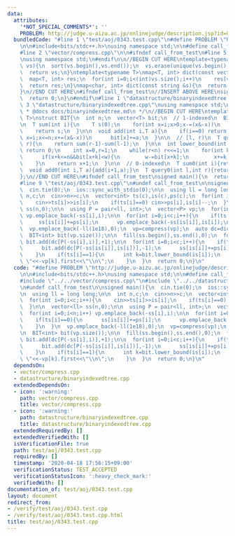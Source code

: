 ```yaml
---
data:
  attributes:
    '*NOT_SPECIAL_COMMENTS*': ''
    PROBLEM: http://judge.u-aizu.ac.jp/onlinejudge/description.jsp?id=0343
  bundledCode: "#line 1 \"test/aoj/0343.test.cpp\"\n#define PROBLEM \"http://judge.u-aizu.ac.jp/onlinejudge/description.jsp?id=0343\"\
    \n\n#include<bits/stdc++.h>\nusing namespace std;\n\n#define call_from_test\n\
    #line 2 \"vector/compress.cpp\"\n\n#ifndef call_from_test\n#line 5 \"vector/compress.cpp\"\
    \nusing namespace std;\n#endif\n\n//BEGIN CUT HERE\ntemplate<typename V>\nV compress(V\
    \ vs){\n  sort(vs.begin(),vs.end());\n  vs.erase(unique(vs.begin(),vs.end()),vs.end());\n\
    \  return vs;\n}\ntemplate<typename T>\nmap<T, int> dict(const vector<T> &vs){\n\
    \  map<T, int> res;\n  for(int i=0;i<(int)vs.size();i++)\n    res[vs[i]]=i;\n\
    \  return res;\n}\nmap<char, int> dict(const string &s){\n  return dict(vector<char>(s.begin(),s.end()));\n\
    }\n//END CUT HERE\n#ifndef call_from_test\n//INSERT ABOVE HERE\nsigned main(){\n\
    \  return 0;\n}\n#endif\n#line 1 \"datastructure/binaryindexedtree.cpp\"\n\n#line\
    \ 3 \"datastructure/binaryindexedtree.cpp\"\nusing namespace std;\n#endif\n/*\n\
    \ * @docs docs/binaryindexedtree.md\n */\n//BEGIN CUT HERE\ntemplate<typename\
    \ T>\nstruct BIT{\n  int n;\n  vector<T> bit;\n  // 1-indexed\n  BIT(int n_):n(n_+1),bit(n+1,0){}\n\
    \n  T sum(int i){\n    T s(0);\n    for(int x=i;x>0;x-=(x&-x))\n      s+=bit[x];\n\
    \    return s;\n  }\n\n  void add(int i,T a){\n    if(i==0) return;\n    for(int\
    \ x=i;x<=n;x+=(x&-x))\n      bit[x]+=a;\n  }\n\n  // [l, r)\n  T query(int l,int\
    \ r){\n    return sum(r-1)-sum(l-1);\n  }\n\n  int lower_bound(int w){\n    if(w<=0)\
    \ return 0;\n    int x=0,r=1;\n    while(r<n) r<<=1;\n    for(int k=r;k>0;k>>=1){\n\
    \      if(x+k<=n&&bit[x+k]<w){\n        w-=bit[x+k];\n        x+=k;\n      }\n\
    \    }\n    return x+1;\n  }\n\n  // 0-indexed\n  T sum0(int i){return sum(i+1);}\n\
    \  void add0(int i,T a){add(i+1,a);}\n  T query0(int l,int r){return sum(r)-sum(l);}\n\
    };\n//END CUT HERE\n#ifndef call_from_test\nsigned main(){\n  return 0;\n}\n#endif\n\
    #line 9 \"test/aoj/0343.test.cpp\"\n#undef call_from_test\n\nsigned main(){\n\
    \  cin.tie(0);\n  ios::sync_with_stdio(0);\n\n  using ll = long long;\n\n  int\
    \ n,c;\n  cin>>n>>c;\n  vector<int> ts(c),is(c),ps(c);\n  for(int i=0;i<c;i++){\n\
    \    cin>>ts[i]>>is[i];\n    if(ts[i]==0) cin>>ps[i],is[i]--;\n  }\n\n  vector<ll>\
    \ ss(n,0);\n\n  using P = pair<ll, int>;\n  vector<P> vp;\n  for(int i=0;i<n;i++)\
    \ vp.emplace_back(-ss[i],i);\n\n  for(int i=0;i<c;i++){\n    if(ts[i]==0){\n \
    \     ss[is[i]]+=ps[i];\n      vp.emplace_back(-ss[is[i]],is[i]);\n    }\n  }\n\
    \  vp.emplace_back(-ll(1e18),0);\n  vp=compress(vp);\n  auto dc=dict(vp);\n\n\
    \  BIT<int> bit(vp.size());\n\n  fill(ss.begin(),ss.end(),0);\n  for(int i=0;i<n;i++)\
    \ bit.add(dc[P(-ss[i],i)],+1);\n\n  for(int i=0;i<c;i++){\n    if(ts[i]==0){\n\
    \      bit.add(dc[P(-ss[is[i]],is[i])],-1);\n      ss[is[i]]+=ps[i];\n      bit.add(dc[P(-ss[is[i]],is[i])],+1);\n\
    \    }\n    if(ts[i]==1){\n      int k=bit.lower_bound(is[i]);\n      cout<<vp[k].second+1<<\"\
    \ \"<<-vp[k].first<<\"\\n\";\n    }\n  }\n  return 0;\n}\n"
  code: "#define PROBLEM \"http://judge.u-aizu.ac.jp/onlinejudge/description.jsp?id=0343\"\
    \n\n#include<bits/stdc++.h>\nusing namespace std;\n\n#define call_from_test\n\
    #include \"../../vector/compress.cpp\"\n#include \"../../datastructure/binaryindexedtree.cpp\"\
    \n#undef call_from_test\n\nsigned main(){\n  cin.tie(0);\n  ios::sync_with_stdio(0);\n\
    \n  using ll = long long;\n\n  int n,c;\n  cin>>n>>c;\n  vector<int> ts(c),is(c),ps(c);\n\
    \  for(int i=0;i<c;i++){\n    cin>>ts[i]>>is[i];\n    if(ts[i]==0) cin>>ps[i],is[i]--;\n\
    \  }\n\n  vector<ll> ss(n,0);\n\n  using P = pair<ll, int>;\n  vector<P> vp;\n\
    \  for(int i=0;i<n;i++) vp.emplace_back(-ss[i],i);\n\n  for(int i=0;i<c;i++){\n\
    \    if(ts[i]==0){\n      ss[is[i]]+=ps[i];\n      vp.emplace_back(-ss[is[i]],is[i]);\n\
    \    }\n  }\n  vp.emplace_back(-ll(1e18),0);\n  vp=compress(vp);\n  auto dc=dict(vp);\n\
    \n  BIT<int> bit(vp.size());\n\n  fill(ss.begin(),ss.end(),0);\n  for(int i=0;i<n;i++)\
    \ bit.add(dc[P(-ss[i],i)],+1);\n\n  for(int i=0;i<c;i++){\n    if(ts[i]==0){\n\
    \      bit.add(dc[P(-ss[is[i]],is[i])],-1);\n      ss[is[i]]+=ps[i];\n      bit.add(dc[P(-ss[is[i]],is[i])],+1);\n\
    \    }\n    if(ts[i]==1){\n      int k=bit.lower_bound(is[i]);\n      cout<<vp[k].second+1<<\"\
    \ \"<<-vp[k].first<<\"\\n\";\n    }\n  }\n  return 0;\n}\n"
  dependsOn:
  - vector/compress.cpp
  - datastructure/binaryindexedtree.cpp
  extendedDependsOn:
  - icon: ':warning:'
    path: vector/compress.cpp
    title: vector/compress.cpp
  - icon: ':warning:'
    path: datastructure/binaryindexedtree.cpp
    title: datastructure/binaryindexedtree.cpp
  extendedRequiredBy: []
  extendedVerifiedWith: []
  isVerificationFile: true
  path: test/aoj/0343.test.cpp
  requiredBy: []
  timestamp: '2020-04-18 17:56:15+09:00'
  verificationStatus: TEST_ACCEPTED
  verificationStatusIcon: ':heavy_check_mark:'
  verifiedWith: []
documentation_of: test/aoj/0343.test.cpp
layout: document
redirect_from:
- /verify/test/aoj/0343.test.cpp
- /verify/test/aoj/0343.test.cpp.html
title: test/aoj/0343.test.cpp
---
```

